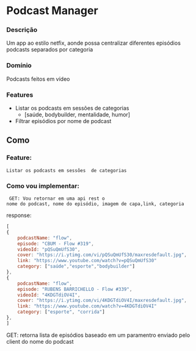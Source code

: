 # Podcast Manager

### Descrição
Um app ao estilo netfix, aonde possa centralizar diferentes episódios podcasts separados por categoria

### Domínio

Podcasts feitos em vídeo

### Features

- Listar os podcasts em sessões  de categorias
    - [saúde, bodybuilder, mentalidade, humor]
- Filtrar episódios por nome de podcast


## Como

### Feature:

    Listar os podcasts em sessões  de categorias

### Como vou implementar:

     GET: Vou retornar em uma api rest o 
    nome do podcast, nome do episódio, imagem de capa,link, categoria


response:
```js
[
{
    podcastName: "flow",
    episode: "CBUM - Flow #319",
    videoId: "pQSuQmUfS30",
    cover: "https://i.ytimg.com/vi/pQSuQmUfS30/maxresdefault.jpg",
    link: "https://www.youtube.com/watch?v=pQSuQmUfS30"
    category: ["saúde","esporte","bodybuilder"]
},
{
    podcastName: "flow",
    episode: "RUBENS BARRICHELLO - Flow #339",
    videoId: "4KDGTdiOV4I",
    cover: "https://i.ytimg.com/vi/4KDGTdiOV4I/maxresdefault.jpg",
    link: "https://www.youtube.com/watch?v=4KDGTdiOV4I"
    category: ["esporte", "corrida"]
},
]
```

GET: retorna lista de episódios baseado em um paramentro  enviado pelo client do nome do podcast

